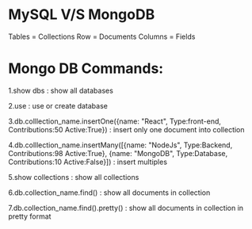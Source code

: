 MySQL    V/S    MongoDB
==============================
Tables = Collections
Row      = Documents
Columns  = Fields

Mongo DB Commands: 
==============================
1.show dbs : show all databases

2.use <dbname> : use or create database 

3.db.colllection_name.insertOne({name: "React", Type:front-end, Contributions:50 Active:True}) : insert only one document into collection

4.db.colllection_name.insertMany([{name: "NodeJs", Type:Backend, Contributions:98 Active:True}, {name: "MongoDB", Type:Database, Contributions:10 Active:False}]) : insert multiples

5.show collections : show all collections

6.db.collection_name.find() : show all documents in collection

7.db.collection_name.find().pretty() : show all documents in collection in pretty format





